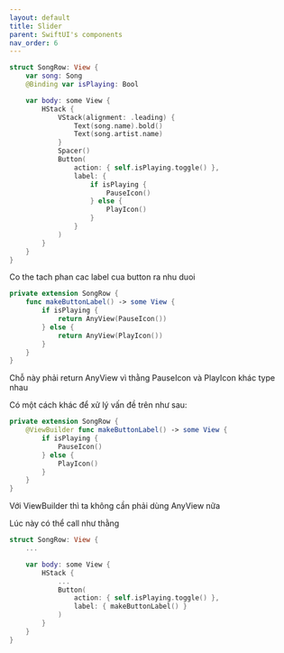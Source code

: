 ```yaml
---
layout: default
title: Slider
parent: SwiftUI's components
nav_order: 6
---
```


```swift
struct SongRow: View {
    var song: Song
    @Binding var isPlaying: Bool

    var body: some View {
        HStack {
            VStack(alignment: .leading) {
                Text(song.name).bold()
                Text(song.artist.name)
            }
            Spacer()
            Button(
                action: { self.isPlaying.toggle() },
                label: {
                    if isPlaying {
                        PauseIcon()
                    } else {
                        PlayIcon()
                    }
                }
            )
        }
    }
}
```

Co the tach phan cac label cua button ra nhu duoi

```swift
private extension SongRow {
    func makeButtonLabel() -> some View {
        if isPlaying {
            return AnyView(PauseIcon())
        } else {
            return AnyView(PlayIcon())
        }
    }
}
```

Chỗ này phải return AnyView vì thằng PauseIcon và PlayIcon khác type nhau

Có một cách khác để xử lý vấn đề trên như sau:

```swift
private extension SongRow {
    @ViewBuilder func makeButtonLabel() -> some View {
        if isPlaying {
            PauseIcon()
        } else {
            PlayIcon()
        }
    }
}
```

Với ViewBuilder thì ta không cần phải dùng AnyView nữa

Lúc này có thể call như thằng

```swift
struct SongRow: View {
    ...

    var body: some View {
        HStack {
            ...
            Button(
                action: { self.isPlaying.toggle() },
                label: { makeButtonLabel() }
            )
        }
    }
}
```
